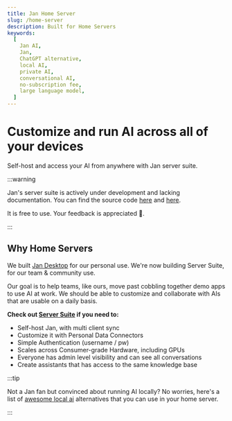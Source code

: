 ```yaml
---
title: Jan Home Server
slug: /home-server
description: Built for Home Servers
keywords:
  [
    Jan AI,
    Jan,
    ChatGPT alternative,
    local AI,
    private AI,
    conversational AI,
    no-subscription fee,
    large language model,
  ]
---
```


# Customize and run AI across all of your devices

Self-host and access your AI from anywhere with Jan server suite.

:::warning

Jan's server suite is actively under development and lacking documentation.
You can find the source code [here](https://github.com/janhq/jan/tree/dev/server) and [here](https://github.com/janhq/jan/blob/dev/docker-compose.yml).

It is free to use. Your feedback is appreciated 🙏.

:::

## Why Home Servers

We built [Jan Desktop](/desktop) for our personal use. We're now building Server Suite, for our team & community use.

Our goal is to help teams, like ours, move past cobbling together demo apps to use AI at work. We should be able to customize and collaborate with AIs that are usable on a daily basis.

**Check out [Server Suite](https://github.com/janhq/jan/tree/dev/server) if you need to:**

- Self-host Jan, with multi client sync
- Customize it with Personal Data Connectors
- Simple Authentication (username / pw)
- Scales across Consumer-grade Hardware, including GPUs
- Everyone has admin level visibility and can see all conversations
- Create assistants that has access to the same knowledge base

:::tip

Not a Jan fan but convinced about running AI locally? No worries, here's a list of [awesome local ai](https://github.com/janhq/awesome-local-ai) alternatives that you can use in your home server.

:::
